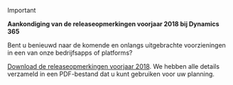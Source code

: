 > [!IMPORTANT]
> **Aankondiging van de releaseopmerkingen voorjaar 2018 bij Dynamics 365**
>
> Bent u benieuwd naar de komende en onlangs uitgebrachte voorzieningen in een van onze bedrijfsapps of platforms? 
> 
> [Download de releaseopmerkingen voorjaar 2018](https://go.microsoft.com/fwlink/?linkid=870424). We hebben alle details verzameld in een PDF-bestand dat u kunt gebruiken voor uw planning. 
